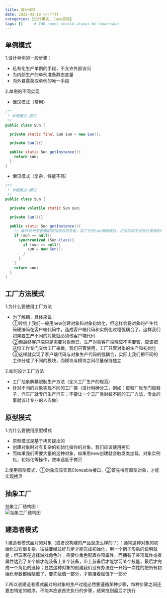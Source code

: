 ```yaml
---
title: 设计模式
date: 2022-03-18 +/-TTTT
categories: [设计模式, Java实现]
tags: []     # TAG names should always be lowercase
---
```


## 单例模式
1.设计单例的一般步骤：

- 私有化生产单例的手段，不允许外部访问
- 为内部生产的单例准备静态变量
- 向外暴露获取单例的唯一手段

2.单例的不同实现

- 饿汉模式（常用）

```java
/**
 * 单例模式-饿汉
 */
public class Sun {

  private static final Sun sun = new Sun();

  private Sun(){}

  public static Sun getInstance(){
    return sun;
  }
}
```

- 懒汉模式（复杂，性能不高）

```java
/**
 * 单例模式-懒汉
 */
public class Sun {

  private volatile static Sun sun;

  private Sun(){}

  public static Sun getInstance(){
    // 最外层判空逻辑提高加锁后的性能，加了它在sun被赋值后，之后的就不会执行里面的同步加锁操作，也就不会排队了
    if (sun == null){
      synchronized (Sun.class){
        if (sun == null){
          sun = new Sun();
        }
      }
    }
    return sun;
  }
}
```
## 工厂方法模式
1.为什么要使用工厂方法

- 为了解耦，具体来说：<br>
①传统上我们一般用new创建对象和对象初始化，但这样会将对象的产生代码硬编码在客户端代码中，造成客户端代码和实例化过程强耦合了，这样我们如果要生产不同的对象就必须改客户端代码<br>
②但最终客户端只是需要对象而已，生产对象客户端理应不需要管，应该把这份工作专门交给工厂来做，我们只管使用，工厂只管对象的生产和初始化<br>
③这样就实现了客户端代码与对象生产代码的强耦合，实际上我们把不同的工作分成了不同的模块，而模块与模块之间尽量保持独立<br>

2.如何设计工厂方法

- 工厂抽象解耦限制生产方法（定义工厂生产的规范）
- 针对不同的对象实现不同的工厂类（进行明确分工，例如：皮鞋厂就专门做鞋子，汽车厂就专门生产汽车；不要让一个工厂类封装不同的工厂方法，专业的事就该让专业的人去做）

## 原型模式
1.为什么要使用原型模式

- 原型模式是基于拷贝提出的
- 创建对象时对有复杂的初始化操作的对象，我们应该使用拷贝
- 而如果我们需要大量的这种对象，如果用new创建就会触发类加载，对象实例化，初始化等操作，效率远低于拷贝

2.使用原型模式，①对象应该实现Cloneable接口，②首先得有原型对象，才能实现拷贝

## 抽象工厂
抽象工厂结构图：<br>
![抽象工厂结构图](/blog/202203231916787.png "抽象工厂结构图")

## 建造者模式
1.建造者模式面对的对象（或者说构建的产品是怎么样的？）：通常这种对象的初始化过程很复杂，往往要经过好几步才能完成初始化，用一个例子形象的说明就是：但玩家在选择游戏角色时：需要位角色配置各项属性，而拥有了某项属性或者属性达到了某个值才能装备上某个装备，带上装备后才能学习某个技能，最后才完成一个角色的选择；显然这种对象的创建我们没有办法在一开始一次性的把所有初始化参数都给赋值了，要先赋值一部分，才能接着赋值下一部分

2.所以说建造者模式面对的对象的生产过程必然要遵循某种步骤，每种步骤之间还要由特定的顺序，不能本应该首先执行的步骤，结果拖到最后才执行
